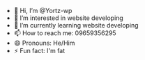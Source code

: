 - 👋 Hi, I’m @Yortz-wp
- 👀 I’m interested in website developing 
- 🌱 I’m currently learning website developing
- 📫 How to reach me: 09659356295
- 😄 Pronouns: He/Him
- ⚡ Fun fact: I'm fat

<!---
Yortz-wp/Yortz-wp is a ✨ special ✨ repository because its `README.md` (this file) appears on your GitHub profile.
You can click the Preview link to take a look at your changes.
--->

